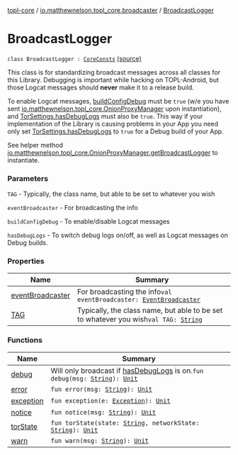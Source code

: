 [topl-core](../../index.md) / [io.matthewnelson.topl_core.broadcaster](../index.md) / [BroadcastLogger](./index.md)

# BroadcastLogger

`class BroadcastLogger : `[`CoreConsts`](../../io.matthewnelson.topl_core.util/-core-consts/index.md) [(source)](https://github.com/05nelsonm/TorOnionProxyLibrary-Android/blob/master/topl-core/src/main/java/io/matthewnelson/topl_core/broadcaster/BroadcastLogger.kt#L93)

This class is for standardizing broadcast messages across all classes for this Library.
Debugging is important while hacking on TOPL-Android, but those Logcat messages
should **never** make it to a release build.

To enable Logcat messages, [buildConfigDebug](#) must be `true` (w/e you have sent
[io.matthewnelson.topl_core.OnionProxyManager](../../io.matthewnelson.topl_core/-onion-proxy-manager/index.md) upon instantiation), and
[TorSettings.hasDebugLogs](../../../topl-core-base/io.matthewnelson.topl_core_base/-tor-settings/has-debug-logs.md) must also be `true`. This way if your implementation of the
Library is causing problems in your App you need only set [TorSettings.hasDebugLogs](../../../topl-core-base/io.matthewnelson.topl_core_base/-tor-settings/has-debug-logs.md) to
`true` for a Debug build of your App.

See helper method [io.matthewnelson.topl_core.OnionProxyManager.getBroadcastLogger](../../io.matthewnelson.topl_core/-onion-proxy-manager/get-broadcast-logger.md) to
instantiate.

### Parameters

`TAG` - Typically, the class name, but able to be set to whatever you wish

`eventBroadcaster` - For broadcasting the info

`buildConfigDebug` - To enable/disable Logcat messages

`hasDebugLogs` - To switch debug logs on/off, as well as Logcat messages on Debug builds.

### Properties

| Name | Summary |
|---|---|
| [eventBroadcaster](event-broadcaster.md) | For broadcasting the info`val eventBroadcaster: `[`EventBroadcaster`](../../../topl-core-base/io.matthewnelson.topl_core_base/-event-broadcaster/index.md) |
| [TAG](-t-a-g.md) | Typically, the class name, but able to be set to whatever you wish`val TAG: `[`String`](https://kotlinlang.org/api/latest/jvm/stdlib/kotlin/-string/index.html) |

### Functions

| Name | Summary |
|---|---|
| [debug](debug.md) | Will only broadcast if [hasDebugLogs](#) is on.`fun debug(msg: `[`String`](https://kotlinlang.org/api/latest/jvm/stdlib/kotlin/-string/index.html)`): `[`Unit`](https://kotlinlang.org/api/latest/jvm/stdlib/kotlin/-unit/index.html) |
| [error](error.md) | `fun error(msg: `[`String`](https://kotlinlang.org/api/latest/jvm/stdlib/kotlin/-string/index.html)`): `[`Unit`](https://kotlinlang.org/api/latest/jvm/stdlib/kotlin/-unit/index.html) |
| [exception](exception.md) | `fun exception(e: `[`Exception`](https://kotlinlang.org/api/latest/jvm/stdlib/kotlin/-exception/index.html)`): `[`Unit`](https://kotlinlang.org/api/latest/jvm/stdlib/kotlin/-unit/index.html) |
| [notice](notice.md) | `fun notice(msg: `[`String`](https://kotlinlang.org/api/latest/jvm/stdlib/kotlin/-string/index.html)`): `[`Unit`](https://kotlinlang.org/api/latest/jvm/stdlib/kotlin/-unit/index.html) |
| [torState](tor-state.md) | `fun torState(state: `[`String`](https://kotlinlang.org/api/latest/jvm/stdlib/kotlin/-string/index.html)`, networkState: `[`String`](https://kotlinlang.org/api/latest/jvm/stdlib/kotlin/-string/index.html)`): `[`Unit`](https://kotlinlang.org/api/latest/jvm/stdlib/kotlin/-unit/index.html) |
| [warn](warn.md) | `fun warn(msg: `[`String`](https://kotlinlang.org/api/latest/jvm/stdlib/kotlin/-string/index.html)`): `[`Unit`](https://kotlinlang.org/api/latest/jvm/stdlib/kotlin/-unit/index.html) |
